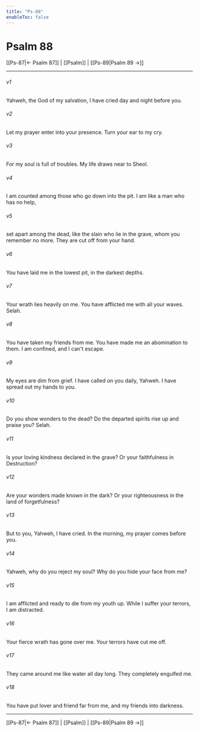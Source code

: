 ```yaml
---
title: "Ps-88"
enableToc: false
---
```

# Psalm 88

[[Ps-87|← Psalm 87]] | [[Psalm]] | [[Ps-89|Psalm 89 →]]
***



###### v1 
Yahweh, the God of my salvation, I have cried day and night before you. 

###### v2 
Let my prayer enter into your presence. Turn your ear to my cry. 

###### v3 
For my soul is full of troubles. My life draws near to Sheol. 

###### v4 
I am counted among those who go down into the pit. I am like a man who has no help, 

###### v5 
set apart among the dead, like the slain who lie in the grave, whom you remember no more. They are cut off from your hand. 

###### v6 
You have laid me in the lowest pit, in the darkest depths. 

###### v7 
Your wrath lies heavily on me. You have afflicted me with all your waves. Selah. 

###### v8 
You have taken my friends from me. You have made me an abomination to them. I am confined, and I can't escape. 

###### v9 
My eyes are dim from grief. I have called on you daily, Yahweh. I have spread out my hands to you. 

###### v10 
Do you show wonders to the dead? Do the departed spirits rise up and praise you? Selah. 

###### v11 
Is your loving kindness declared in the grave? Or your faithfulness in Destruction? 

###### v12 
Are your wonders made known in the dark? Or your righteousness in the land of forgetfulness? 

###### v13 
But to you, Yahweh, I have cried. In the morning, my prayer comes before you. 

###### v14 
Yahweh, why do you reject my soul? Why do you hide your face from me? 

###### v15 
I am afflicted and ready to die from my youth up. While I suffer your terrors, I am distracted. 

###### v16 
Your fierce wrath has gone over me. Your terrors have cut me off. 

###### v17 
They came around me like water all day long. They completely engulfed me. 

###### v18 
You have put lover and friend far from me, and my friends into darkness.

***
[[Ps-87|← Psalm 87]] | [[Psalm]] | [[Ps-89|Psalm 89 →]]
